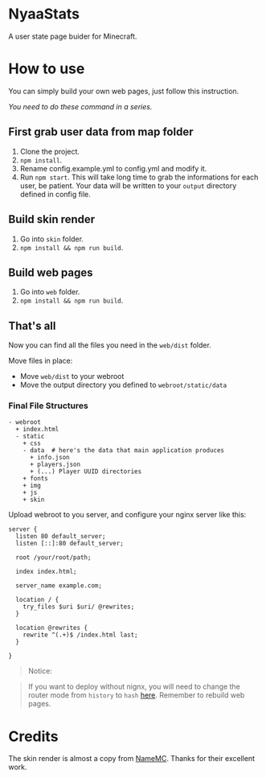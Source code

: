 # NyaaStats
A user state page buider for Minecraft.

# How to use
You can simply build your own web pages, just follow this instruction.

_You need to do these command in a series._

## First grab user data from map folder
1. Clone the project.
2. `npm install`.
3. Rename config.example.yml to config.yml and modify it.
4. Run `npm start`. This will take long time to grab the informations for each user, be patient. Your data will be written to your `output` directory defined in config file.

## Build skin render
1. Go into `skin` folder.
2. `npm install && npm run build`.

## Build web pages
1. Go into `web` folder.
2. `npm install && npm run build`.

## That's all
Now you can find all the files you need in the `web/dist` folder.

Move files in place:

* Move `web/dist` to your webroot
* Move the output directory you defined to `webroot/static/data`

### Final File Structures

```
- webroot
  + index.html
  - static
    + css
    - data  # here's the data that main application produces
      + info.json
      + players.json
      + (...) Player UUID directories
    + fonts
    + img
    + js
    + skin
```

Upload webroot to you server, and configure your nginx server like this:

```
server {
  listen 80 default_server;
  listen [::]:80 default_server;

  root /your/root/path;

  index index.html;

  server_name example.com;

  location / {
    try_files $uri $uri/ @rewrites;
  }

  location @rewrites {
    rewrite ^(.+)$ /index.html last;
  }

}
```

> Notice:

>If you want to deploy without nignx, you will need to change the router mode from `history` to `hash` [here](https://github.com/NyaaCat/NyaaStats/blob/713303de573ac36b9cd7ef8f20100aa3eb993273/web/src/router/index.js#L11). Remember to rebuild web pages.


# Credits
The skin render is almost a copy from [NameMC](https://namemc.com). Thanks for their excellent work.
